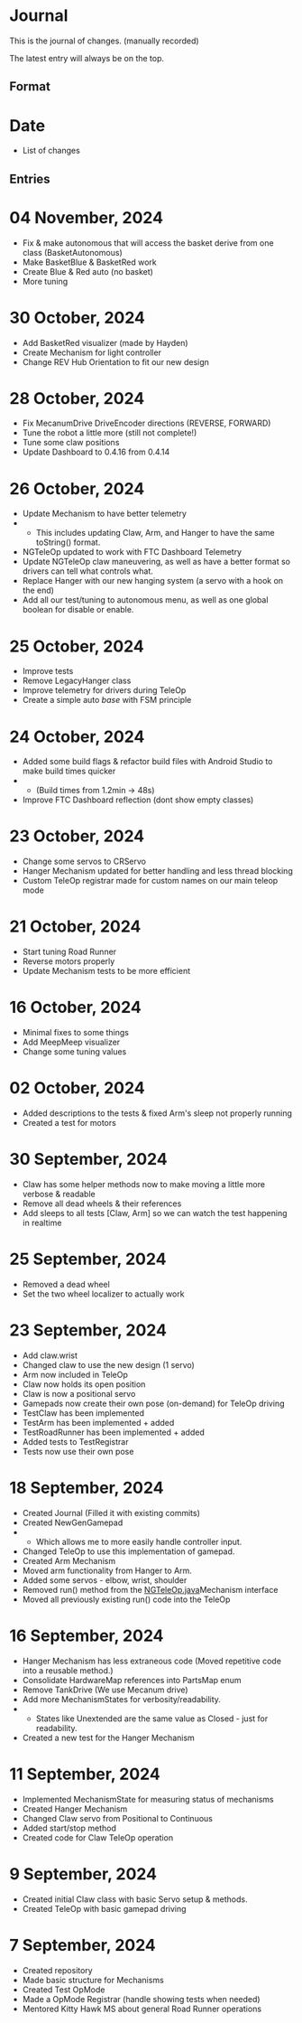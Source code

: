# Journal
This is the journal of changes. (manually recorded)

The latest entry will always be on the top.

## Format

# Date

- List of changes

## Entries

# 04 November, 2024
- Fix & make autonomous that will access the basket derive from one class (BasketAutonomous)
- Make BasketBlue & BasketRed work
- Create Blue & Red auto (no basket)
- More tuning

# 30 October, 2024
- Add BasketRed visualizer (made by Hayden)
- Create Mechanism for light controller
- Change REV Hub Orientation to fit our new design

# 28 October, 2024
- Fix MecanumDrive DriveEncoder directions (REVERSE, FORWARD)
- Tune the robot a little more (still not complete!)
- Tune some claw positions
- Update Dashboard to 0.4.16 from 0.4.14

# 26 October, 2024
- Update Mechanism to have better telemetry
- - This includes updating Claw, Arm, and Hanger to have the same toString() format.
- NGTeleOp updated to work with FTC Dashboard Telemetry
- Update NGTeleOp claw maneuvering, as well as have a better format so drivers can tell what controls what.
- Replace Hanger with our new hanging system (a servo with a hook on the end)
- Add all our test/tuning to autonomous menu, as well as one global boolean for disable or enable.

# 25 October, 2024
- Improve tests
- Remove LegacyHanger class
- Improve telemetry for drivers during TeleOp
- Create a simple auto *base* with FSM principle

# 24 October, 2024
- Added some build flags & refactor build files with Android Studio to make build times quicker
- - (Build times from 1.2min -> 48s)
- Improve FTC Dashboard reflection (dont show empty classes)

# 23 October, 2024
- Change some servos to CRServo
- Hanger Mechanism updated for better handling and less thread blocking
- Custom TeleOp registrar made for custom names on our main teleop mode

# 21 October, 2024
- Start tuning Road Runner
- Reverse motors properly
- Update Mechanism tests to be more efficient

# 16 October, 2024

- Minimal fixes to some things
- Add MeepMeep visualizer
- Change some tuning values

# 02 October, 2024

- Added descriptions to the tests & fixed Arm's sleep not properly running
- Created a test for motors

# 30 September, 2024

- Claw has some helper methods now to make moving a little more verbose & readable
- Remove all dead wheels & their references
- Add sleeps to all tests [Claw, Arm] so we can watch the test happening in realtime

# 25 September, 2024

- Removed a dead wheel
- Set the two wheel localizer to actually work

# 23 September, 2024

- Add claw.wrist
- Changed claw to use the new design (1 servo)
- Arm now included in TeleOp
- Claw now holds its open position
- Claw is now a positional servo
- Gamepads now create their own pose (on-demand) for TeleOp driving
- TestClaw has been implemented
- TestArm has been implemented + added
- TestRoadRunner has been implemented + added
- Added tests to TestRegistrar
- Tests now use their own pose

# 18 September, 2024

- Created Journal (Filled it with existing commits)
- Created NewGenGamepad
- - Which allows me to more easily handle controller input.
- Changed TeleOp to use this implementation of gamepad.
- Created Arm Mechanism
- Moved arm functionality from Hanger to Arm.
- Added some servos - elbow, wrist, shoulder
- Removed run() method from the [NGTeleOp.java](wagner/opmodes/NGTeleOp.java)Mechanism interface
- Moved all previously existing run() code into the TeleOp

# 16 September, 2024

- Hanger Mechanism has less extraneous code (Moved repetitive code into a reusable method.)
- Consolidate HardwareMap references into PartsMap enum
- Remove TankDrive (We use Mecanum drive)
- Add more MechanismStates for verbosity/readability.
- - States  like Unextended are the same value as Closed - just for readability.
- Created a new test for the Hanger Mechanism

# 11 September, 2024

- Implemented MechanismState for measuring status of mechanisms 
- Created Hanger Mechanism 
- Changed Claw servo from Positional to Continuous
- Added start/stop method
- Created code for Claw TeleOp operation

# 9 September, 2024

- Created initial Claw class with basic Servo setup & methods.
- Created TeleOp with basic gamepad driving

# 7 September, 2024

- Created repository
- Made basic structure for Mechanisms
- Created Test OpMode
- Made a OpMode Registrar (handle showing tests when needed)
- Mentored Kitty Hawk MS about general Road Runner operations
